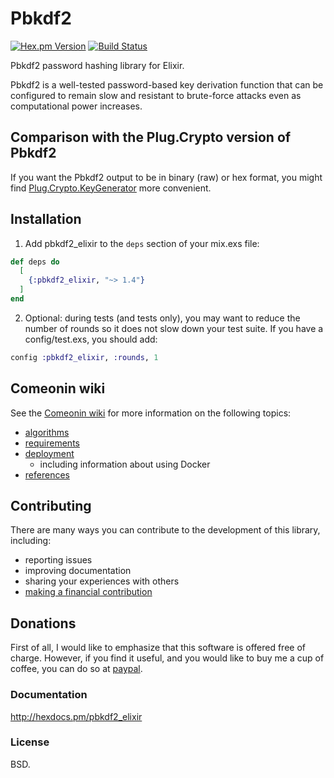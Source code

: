 # Pbkdf2

[![Hex.pm Version](http://img.shields.io/hexpm/v/pbkdf2_elixir.svg)](https://hex.pm/packages/pbkdf2_elixir)
[![Build Status](https://travis-ci.com/riverrun/pbkdf2_elixir.svg?branch=master)](https://travis-ci.com/riverrun/pbkdf2_elixir)

Pbkdf2 password hashing library for Elixir.

Pbkdf2 is a well-tested password-based key derivation function that can be
configured to remain slow and resistant to brute-force attacks even as
computational power increases.

## Comparison with the Plug.Crypto version of Pbkdf2

If you want the Pbkdf2 output to be in binary (raw) or hex format, you might
find [Plug.Crypto.KeyGenerator](https://hexdocs.pm/plug_crypto/Plug.Crypto.KeyGenerator.html)
more convenient.

## Installation

1. Add pbkdf2_elixir to the `deps` section of your mix.exs file:

```elixir
def deps do
  [
    {:pbkdf2_elixir, "~> 1.4"}
  ]
end
```

2. Optional: during tests (and tests only), you may want to reduce the number of rounds
so it does not slow down your test suite. If you have a config/test.exs, you should
add:

```elixir
config :pbkdf2_elixir, :rounds, 1
```

## Comeonin wiki

See the [Comeonin wiki](https://github.com/riverrun/comeonin/wiki) for more
information on the following topics:

* [algorithms](https://github.com/riverrun/comeonin/wiki/Choosing-the-password-hashing-algorithm)
* [requirements](https://github.com/riverrun/comeonin/wiki/Requirements)
* [deployment](https://github.com/riverrun/comeonin/wiki/Deployment)
  * including information about using Docker
* [references](https://github.com/riverrun/comeonin/wiki/References)

## Contributing

There are many ways you can contribute to the development of this library, including:

* reporting issues
* improving documentation
* sharing your experiences with others
* [making a financial contribution](#donations)

## Donations

First of all, I would like to emphasize that this software is offered
free of charge. However, if you find it useful, and you would like to
buy me a cup of coffee, you can do so at [paypal](https://www.paypal.me/alovedalongthe).

### Documentation

http://hexdocs.pm/pbkdf2_elixir

### License

BSD.
